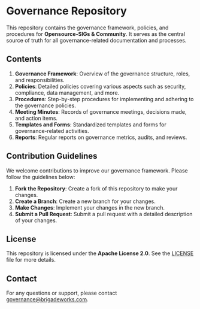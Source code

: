# Governance Repository

This repository contains the governance framework, policies, and procedures for **Opensource-SIGs & Community**. It serves as the central source of truth for all governance-related documentation and processes.

## Contents

1. **Governance Framework**: Overview of the governance structure, roles, and responsibilities.
2. **Policies**: Detailed policies covering various aspects such as security, compliance, data management, and more.
3. **Procedures**: Step-by-step procedures for implementing and adhering to the governance policies.
4. **Meeting Minutes**: Records of governance meetings, decisions made, and action items.
5. **Templates and Forms**: Standardized templates and forms for governance-related activities.
6. **Reports**: Regular reports on governance metrics, audits, and reviews.

## Contribution Guidelines

We welcome contributions to improve our governance framework. Please follow the guidelines below:

1. **Fork the Repository**: Create a fork of this repository to make your changes.
2. **Create a Branch**: Create a new branch for your changes.
3. **Make Changes**: Implement your changes in the new branch.
4. **Submit a Pull Request**: Submit a pull request with a detailed description of your changes.

## License

This repository is licensed under the **Apache License 2.0**. See the [LICENSE](https://github.com/opensource-sig/community/blob/main/LICENSE) file for more details.

## Contact

For any questions or support, please contact governance@brigadeworks.com.
